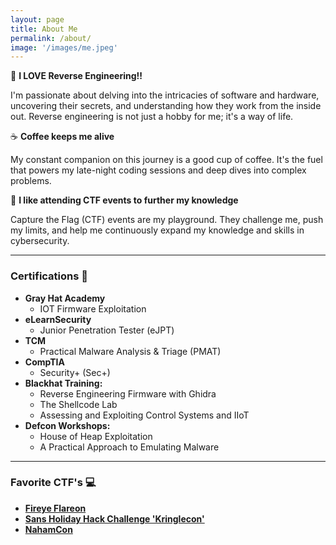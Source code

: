 ```yaml
---
layout: page
title: About Me
permalink: /about/
image: '/images/me.jpeg'
---
```


👾 **I LOVE Reverse Engineering!!**

I'm passionate about delving into the intricacies of software and hardware, uncovering their secrets, and understanding how they work from the inside out. Reverse engineering is not just a hobby for me; it's a way of life.

☕ **Coffee keeps me alive**

My constant companion on this journey is a good cup of coffee. It's the fuel that powers my late-night coding sessions and deep dives into complex problems.

🧩 **I like attending CTF events to further my knowledge**

Capture the Flag (CTF) events are my playground. They challenge me, push my limits, and help me continuously expand my knowledge and skills in cybersecurity.

---

### Certifications 📜

- **Gray Hat Academy**
  - IOT Firmware Exploitation
- **eLearnSecurity**
  - Junior Penetration Tester (eJPT)
- **TCM** 
  - Practical Malware Analysis & Triage (PMAT)
- **CompTIA**
  - Security+ (Sec+)
- **Blackhat Training:**
  - Reverse Engineering Firmware with Ghidra
  - The Shellcode Lab
  - Assessing and Exploiting Control Systems and IIoT
- **Defcon Workshops:**
  - House of Heap Exploitation
  - A Practical Approach to Emulating Malware

---

### Favorite CTF's 💻

- [**Fireye Flareon**](https://flare-on.com/)
- [**Sans Holiday Hack Challenge 'Kringlecon'**](https://www.sans.org/mlp/holiday-hack-challenge-2023/)
- [**NahamCon**](https://www.nahamcon.com/)